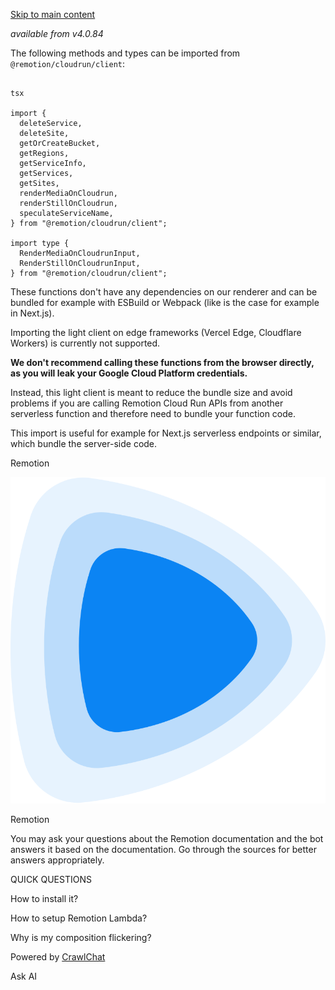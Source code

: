 [Skip to main content](https://www.remotion.dev/docs/cloudrun/light-client#__docusaurus_skipToContent_fallback)

_available from v4.0.84_

The following methods and types can be imported from `@remotion/cloudrun/client`:

```

tsx

import {
  deleteService,
  deleteSite,
  getOrCreateBucket,
  getRegions,
  getServiceInfo,
  getServices,
  getSites,
  renderMediaOnCloudrun,
  renderStillOnCloudrun,
  speculateServiceName,
} from "@remotion/cloudrun/client";

import type {
  RenderMediaOnCloudrunInput,
  RenderStillOnCloudrunInput,
} from "@remotion/cloudrun/client";
```

These functions don't have any dependencies on our renderer and can be bundled for example with ESBuild or Webpack (like is the case for example in Next.js).

Importing the light client on edge frameworks (Vercel Edge, Cloudflare Workers) is currently not supported.

**We don't recommend calling these functions from the browser directly, as you will leak your Google Cloud Platform credentials.**

Instead, this light client is meant to reduce the bundle size and avoid problems if you are calling Remotion Cloud Run APIs from another serverless function and therefore need to bundle your function code.

This import is useful for example for Next.js serverless endpoints or similar, which bundle the server-side code.

Remotion

![Logo](https://raw.githubusercontent.com/remotion-dev/brand/refs/heads/main/logo.svg)

Remotion

You may ask your questions about the Remotion documentation and the bot answers it based on the documentation. Go through the sources for better answers appropriately.

QUICK QUESTIONS

How to install it?

How to setup Remotion Lambda?

Why is my composition flickering?

Powered by [CrawlChat](https://crawlchat.app/?ref=powered-by-remotion)

Ask AI